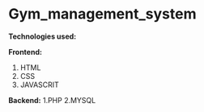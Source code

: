 # Gym_management_system
**Technologies used:**

**Frontend:**
1. HTML
2. CSS
3. JAVASCRIT
   
**Backend:**
1.PHP
2.MYSQL
